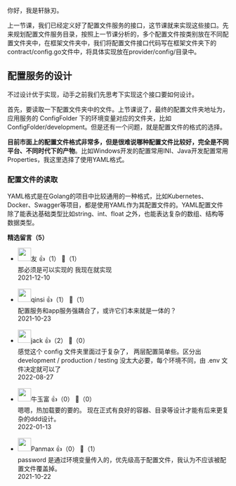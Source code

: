 你好，我是轩脉刃。

上一节课，我们已经定义好了配置文件服务的接口，这节课就来实现这些接口。先来规划配置文件服务目录，按照上一节课分析的，多个配置文件按类别放在不同配置文件夹中，在框架文件夹中，我们将配置文件接口代码写在框架文件夹下的contract/config.go文件中，将具体实现放在provider/config/目录中。

## 配置服务的设计

不过设计优于实现，动手之前我们先思考下实现这个接口要如何设计。

首先，要读取一下配置文件夹中的文件。上节课说了，最终的配置文件夹地址为，应用服务的 ConfigFolder 下的环境变量对应的文件夹，比如 ConfigFolder/development。但是还有一个问题，就是配置文件的格式的选择。

**目前市面上的配置文件格式非常多，但是很难说哪种配置文件比较好，完全是不同平台、不同时代下的产物**。比如Windows开发的配置常用INI、Java开发配置常用Properties，我这里选择了使用YAML格式。

### 配置文件的读取

YAML格式是在Golang的项目中比较通用的一种格式，比如Kubernetes、Docker、Swagger等项目，都是使用YAML作为其配置文件的。YAML配置文件除了能表达基础类型比如string、int、float 之外，也能表达复杂的数组、结构等数据类型。
<div><strong>精选留言（5）</strong></div><ul>
<li><img src="https://static001.geekbang.org/account/avatar/00/26/b5/74/cd80b9f4.jpg" width="30px"><span>友</span> 👍（1） 💬（1）<div>那必须是可以实现的 我现在就实现</div>2021-12-10</li><br/><li><img src="https://static001.geekbang.org/account/avatar/00/19/70/67/0c1359c2.jpg" width="30px"><span>qinsi</span> 👍（1） 💬（1）<div>配置服务和app服务强耦合了，或许它们本来就是一体的？</div>2021-10-23</li><br/><li><img src="https://static001.geekbang.org/account/avatar/00/13/24/a2/d61e4e28.jpg" width="30px"><span>jack</span> 👍（2） 💬（0）<div>感觉这个 config 文件夹里面过于复杂了， 两层配置简单些。区分出 development &#47; production &#47; testing 没太大必要，每个环境不同，由 .env 文件决定就可以了</div>2022-08-27</li><br/><li><img src="https://static001.geekbang.org/account/avatar/00/12/cb/07/482b7155.jpg" width="30px"><span>牛玉富</span> 👍（0） 💬（0）<div>嗯嗯，热加载要的要的。
现在正式有良好的容器、目录等设计才能有后来更复杂的ddd设计。</div>2022-01-13</li><br/><li><img src="https://static001.geekbang.org/account/avatar/00/0f/55/47/d217c45f.jpg" width="30px"><span>Panmax</span> 👍（0） 💬（1）<div>password 是通过环境变量传入的，优先级高于配置文件，我认为不应该被配置文件覆盖掉。</div>2021-10-22</li><br/>
</ul>